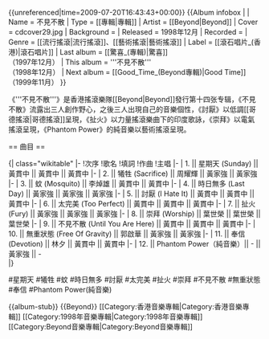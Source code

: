 {{unreferenced|time=2009-07-20T16:43:43+00:00}}
{{Album infobox | <!-- See Wikipedia:WikiProject_Albums -->
|  Name        = 不見不散
|  Type        = [[專輯|專輯]]
|  Artist      = [[Beyond|Beyond]]
|  Cover       = cdcover29.jpg
|  Background  = 
|  Released    = 1998年12月
|  Recorded    = 
|  Genre       = [[流行搖滾|流行搖滾]]、[[藝術搖滾|藝術搖滾]]
|  Label       = [[滾石唱片_(香港)|滾石唱片]]
|  Last album  = [[驚喜_(專輯)|驚喜]]<br/>（1997年12月）
|  This album  = '''不見不散'''<br/>（1998年12月）
|  Next album  = [[Good_Time_(Beyond專輯)|Good Time]]<br/>（1999年11月）
}}

《'''不見不散'''》是香港搖滾樂隊[[Beyond|Beyond]]發行第十四张专辑，《不見不散》流露出三人創作野心，之後三人出現自己的音樂個性，《討厭》以低調[[哥德搖滾|哥德搖滾]]呈現，《扯火》以力量搖滾樂曲下的印度歌詠，《崇拜》以電氣搖滾呈現，《Phantom Power》的純音樂以藝術搖滾呈現。

== 曲目 ==

{| class="wikitable"
|-
!次序
!歌名
!填詞
!作曲
!主唱
|-
| 1. || 星期天 (Sunday) || 黃貫中 || 黃貫中 || 黃貫中
|-
| 2. || 犧牲 (Sacrifice) || 周耀輝 || 黃家強 || 黃家強
|-
| 3. || 蚊 (Mosquito) || 李焯雄 || 黃貫中 || 黃貫中
|-
| 4. || 時日無多 (Last Day) || 黃家強 || 黃家強 || 黃家強
|-
| 5. || 討厭 (I Hate It) || 黃貫中 || 黃貫中 || 黃貫中
|-
| 6. || 太完美 (Too Perfect) || 黃貫中 || 黃貫中 || 黃貫中
|-
| 7. || 扯火 (Fury) || 黃家強 || 黃家強 || 黃家強
|-
| 8. || 崇拜 (Worship) || 葉世榮 || 葉世榮 || 葉世榮
|-
| 9. || 不見不散 (Until You Are Here) || 黃貫中 || 黃貫中 || 黃貫中
|-
| 10. || 無重狀態 (Free Of Gravity) || 郭啟華 || 黃家強 || 黃家強
|-
| 11. || 奉信 (Devotion) || 林夕 || 黃貫中 || 黃貫中
|-
| 12. || Phantom Power（純音樂）|| - || 黃家強 || -                                                                                                                                                        
|}

#星期天
#犧牲
#蚊
#時日無多
#討厭
#太完美
#扯火
#崇拜
#不見不散
#無重狀態
#奉信
#Phantom Power(純音樂)

{{album-stub}}
{{Beyond}}
[[Category:香港音樂專輯|Category:香港音樂專輯]]
[[Category:1998年音樂專輯|Category:1998年音樂專輯]]
[[Category:Beyond音樂專輯|Category:Beyond音樂專輯]]